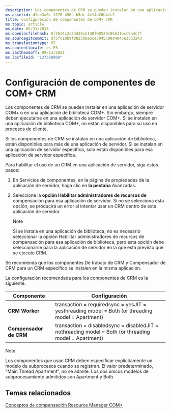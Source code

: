 ```yaml
---
description: Los componentes de CRM se pueden instalar en una aplicación de servidor COM+ o en una aplicación de biblioteca COM+.
ms.assetid: d1ce3a0c-1278-498c-b5dc-4e14b26b4fc2
title: Configuración de componentes de COM+ CRM
ms.topic: article
ms.date: 05/31/2018
ms.openlocfilehash: 6f3614c2c34d36cb140f08529c05b31bcc5a4c7f
ms.sourcegitcommit: d75fc10b9f0825bbe5ce5045c90d4045e3c53243
ms.translationtype: MT
ms.contentlocale: es-ES
ms.lasthandoff: 09/13/2021
ms.locfileid: "127358908"
---
```

# <a name="configuring-com-crm-components"></a>Configuración de componentes de COM+ CRM

Los componentes de CRM se pueden instalar en una aplicación de servidor COM+ o en una aplicación de biblioteca COM+. Sin embargo, siempre deben ejecutarse en una aplicación de servidor COM+. Si se instalan en una aplicación de biblioteca COM+, no están disponibles para su uso en procesos de cliente.

Si los componentes de CRM se instalan en una aplicación de biblioteca, están disponibles para más de una aplicación de servidor. Si se instalan en una aplicación de servidor específica, solo están disponibles para esa aplicación de servidor específica.

Para habilitar el uso de un CRM en una aplicación de servidor, siga estos pasos:

1.  En Servicios de componentes, en la página de propiedades de la aplicación de servidor, haga clic en **la pestaña** Avanzadas.

2.  Seleccione la **opción Habilitar administradores de recursos de** compensación para esa aplicación de servidor. Si no se selecciona esta opción, se producirá un error al intentar usar un CRM dentro de esta aplicación de servidor.

    > [!Note]  
    > Si se instala en una aplicación de biblioteca, no es necesario seleccionar la opción Habilitar administradores de recursos de compensación para esa aplicación de biblioteca, pero esta opción debe seleccionarse para la aplicación de servidor en la que está previsto que se ejecute CRM. 

     

Se recomienda que los componentes De trabajo de CRM y Compensador de CRM para un CRM específico se instalen en la misma aplicación.

La configuración recomendada para los componentes de CRM es la siguiente.



| Componente           | Configuración                                                                                             |
|---------------------|------------------------------------------------------------------------------------------------------|
| **CRM Worker**      | transaction = requiredsync = yesJIT = yesthreading model = Both (or threading model = Apartment)     |
| **Compensador de CRM** | transaction = disabledsync = disabledJIT = nothreading model = Both (or threading model = Apartment) |



 

> [!Note]  
> Los componentes que usan CRM deben especificar explícitamente un modelo de subprocesos cuando se registran. El valor predeterminado, "Main Thread Apartment", no se admite. Los dos únicos modelos de subprocesamiento admitidos son Apartment y Both.

 

## <a name="related-topics"></a>Temas relacionados

<dl> <dt>

[Conceptos de compensación Resource Manager COM+](com--compensating-resource-manager-concepts.md)
</dt> </dl>

 

 



